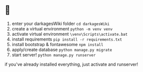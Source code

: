 # 👀

1. enter your darkagesWiki folder `cd darkagesWiki`
2. create a virtual environment `python -m venv venv`
3. activate virtual environment `\venv\Scripts\activate.bat`
4. install requirements `pip install -r requirements.txt`
5. install bootstrap & fontawesome `npm install`
6. apply/create database `python manage.py migrate`
7. start server! `python manage.py runserver`

if you've already installed everything, just activate and runserver!
